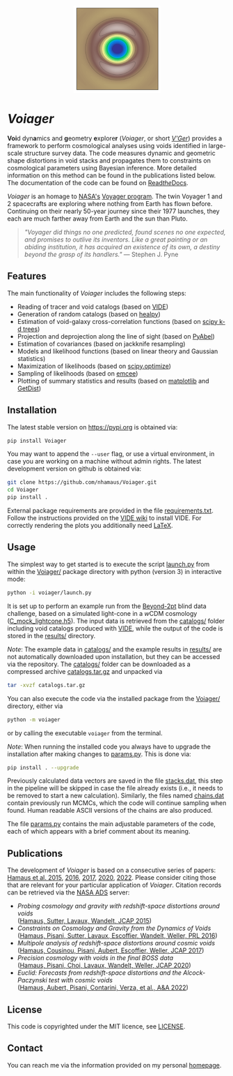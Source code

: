 <center>
<img src="docs/voiager.png" alt="Voiager" width="200"/>
</center>

# *Voiager*

**Voi**d dyn**a**mics and **g**eometry **e**xplore**r** (*Voiager*, or short [*V'Ger*](https://intl.startrek.com/database_article/vger)) provides a framework to perform cosmological analyses using voids identified in large-scale structure survey data. The code measures dynamic and geometric shape distortions in void stacks and propagates them to constraints on cosmological parameters using Bayesian inference. More detailed information on this method can be found in the publications listed below. The documentation of the code can be found on [Read*the*Docs](https://docs.readthedocs.io).

*Voiager* is an homage to [NASA's](https://voyager.jpl.nasa.gov/) [Voyager program](https://en.wikipedia.org/wiki/Voyager_program). The twin Voyager 1 and 2 spacecrafts are exploring where nothing from Earth has flown before. Continuing on their nearly 50-year journey since their 1977 launches, they each are much farther away from Earth and the sun than Pluto.

> *"Voyager did things no one predicted, found scenes no one expected, and promises to outlive its inventors. Like a great painting or an abiding institution, it has acquired an existence of its own, a destiny beyond the grasp of its handlers."* 
— Stephen J. Pyne


## Features

The main functionality of *Voiager* includes the following steps:

- Reading of tracer and void catalogs (based on [VIDE](https://bitbucket.org/cosmicvoids/vide_public/wiki/Home/))
- Generation of random catalogs (based on [healpy](https://healpy.readthedocs.io/))
- Estimation of void-galaxy cross-correlation functions (based on [scipy k-d trees](https://docs.scipy.org/doc/scipy/reference/generated/scipy.spatial.KDTree.html#scipy.spatial.KDTree))
- Projection and deprojection along the line of sight (based on [PyAbel](https://pyabel.readthedocs.io))
- Estimation of covariances (based on jackknife resampling)
- Models and likelihood functions (based on linear theory and Gaussian statistics)
- Maximization of likelihoods (based on [scipy.optimize](https://docs.scipy.org/doc/scipy/tutorial/optimize.html))
- Sampling of likelihoods (based on [emcee](https://emcee.readthedocs.io/))
- Plotting of summary statistics and results (based on [matplotlib](https://matplotlib.org/) and [GetDist](https://getdist.readthedocs.io/))


## Installation
The latest stable version on https://pypi.org is obtained via:
```sh
pip install Voiager
```
You may want to append the `--user` flag, or use a virtual environment, in case you are working on a machine without admin rights. The latest development version on github is obtained via:
```sh
git clone https://github.com/nhamaus/Voiager.git
cd Voiager
pip install .
```
External package requirements are provided in the file [requirements.txt](requirements.txt). Follow the instructions provided on the [VIDE wiki](https://bitbucket.org/cosmicvoids/vide_public/wiki/Home/) to install VIDE. For correctly rendering the plots you additionally need [LaTeX](https://texblog.org/installing-latex/).

## Usage

The simplest way to get started is to execute the script [launch.py](voiager/launch.py) from within the [Voiager/](./) package directory with python (version 3) in interactive mode:
```sh
python -i voiager/launch.py
```
It is set up to perform an example run from the [Beyond-2pt](https://github.com/ANSalcedo/Beyond2ptMock) blind data challenge, based on a simulated light-cone in a *w*CDM cosmology ([C_mock_lightcone.h5](https://github.com/ANSalcedo/Beyond2ptMock/blob/main/C_mock_lightcone.h5)). The input data is retrieved from the [catalogs/](catalogs/) folder including void catalogs produced with [VIDE](https://bitbucket.org/cosmicvoids/vide_public/wiki/Home/), while the output of the code is stored in the [results/](results/) directory.


*Note*: The example data in [catalogs/](catalogs/) and the example results in [results/](results/) are not automatically downloaded upon installation, but they can be accessed via the repository. The [catalogs/](catalogs/) folder can be downloaded as a compressed archive [catalogs.tar.gz](https://github.com/nhamaus/Voiager/releases/download/v0.1.0/catalogs.tar.gz) and unpacked via
```sh
tar -xvzf catalogs.tar.gz
```

You can also execute the code via the installed package from the [Voiager/](./) directory, either via
```sh
python -m voiager
```
or by calling the executable `voiager` from the terminal.

*Note*: When running the installed code you always have to upgrade the installation after making changes to [params.py](voiager/params.py). This is done via:
```sh
pip install . --upgrade
```
Previously calculated data vectors are saved in the file [stacks.dat](/results/Beyond2pt/C_mock_lightcone_0240/stacks.dat), this step in the pipeline will be skipped in case the file already exists (i.e., it needs to be removed to start a new calculation). Similarly, the files named [chains.dat](/results/Beyond2pt/C_mock_lightcone_0240/chains.dat) contain previously run MCMCs, which the code will continue sampling when found. Human readable ASCII versions of the chains are also produced.

The file [params.py](voiager/params.py) contains the main adjustable parameters of the code, each of which appears with a brief comment about its meaning.


## Publications
The development of *Voiager* is based on a consecutive series of papers: [Hamaus et al. 2015](https://arxiv.org/abs/1507.04363), [2016](https://arxiv.org/abs/1602.01784), [2017](https://arxiv.org/abs/1705.05328), [2020](https://arxiv.org/abs/2007.07895), [2022](https://arxiv.org/abs/2108.10347). Please consider citing those that are relevant for your particular application of *Voiager*. Citation records can be retrieved via the [NASA ADS](https://ui.adsabs.harvard.edu/) server:

- *Probing cosmology and gravity with redshift-space distortions around voids*\
([Hamaus, Sutter, Lavaux, Wandelt, JCAP 2015](https://ui.adsabs.harvard.edu/abs/2015JCAP...11..036H/exportcitation))
- *Constraints on Cosmology and Gravity from the Dynamics of Voids*\
([Hamaus, Pisani, Sutter, Lavaux, Escoffier, Wandelt, Weller, PRL 2016](https://ui.adsabs.harvard.edu/abs/2016PhRvL.117i1302H/exportcitation))
- *Multipole analysis of redshift-space distortions around cosmic voids*\
([Hamaus, Cousinou, Pisani, Aubert, Escoffier, Weller, JCAP 2017](https://ui.adsabs.harvard.edu/abs/2017JCAP...07..014H/exportcitation))
- *Precision cosmology with voids in the final BOSS data*\
([Hamaus, Pisani, Choi, Lavaux, Wandelt, Weller, JCAP 2020](https://ui.adsabs.harvard.edu/abs/2020JCAP...12..023H/exportcitation))
- *Euclid: Forecasts from redshift-space distortions and the Alcock-Paczynski test with cosmic voids*\
([Hamaus, Aubert, Pisani, Contarini, Verza, et al., A&A 2022](https://ui.adsabs.harvard.edu/abs/2022A%26A...658A..20H/exportcitation))


## License
This code is copyrighted under the MIT licence, see [LICENSE](LICENSE).

## Contact
You can reach me via the information provided on my personal [homepage](https://www.usm.uni-muenchen.de/people/hamaus/).